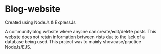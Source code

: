# Blog-website

Created using NodeJs & ExpressJs

A community blog website where anyone can create/edit/delete posts.
This website does not retain information between vists due to the lack of a database being used.
This project was to mainly showcase/practice NodeJs/EJS.
